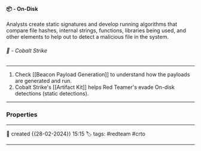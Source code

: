 

#### 📦 - On-Disk

Analysts create static signatures and develop running algorithms that compare file hashes, internal strings, functions, libraries being used, and other elements to help out to detect a malicious file in the system. 


###### 🚀 - Cobalt Strike
---
1. Check [[Beacon Payload Generation]] to understand how the payloads are generated and run.
2. Cobalt Strike's [[Artifact Kit]] helps Red Teamer's evade On-disk detections (static detections).

--- 



### Properties
---
📆 created   {{28-02-2024}} 15:15
🏷️ tags: #redteam #crto 

---

